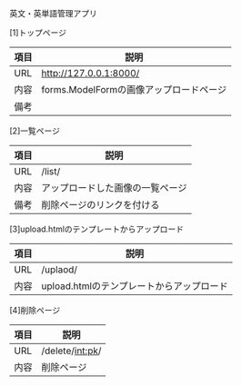 英文・英単語管理アプリ


[1]トップページ

|項目  | 説明|
|-----------------|----------------------------------------------|
| URL   | http://127.0.0.1:8000/
| 内容  | forms.ModelFormの画像アップロードページ                              |
| 備考  | 


[2]一覧ページ

|項目  | 説明|
|-----------------|----------------------------------------------|
| URL   | /list/
| 内容  | アップロードした画像の一覧ページ                              |
| 備考  | 削除ページのリンクを付ける


[3]upload.htmlのテンプレートからアップロード

|項目  | 説明|
|-----------------|----------------------------------------------|
| URL         | /uplaod/ |
| 内容  | upload.htmlのテンプレートからアップロード|

[4]削除ページ

|項目  | 説明|
|-----------------|----------------------------------------------|
| URL         | /delete/<int:pk>/ |
| 内容  | 削除ページ|

